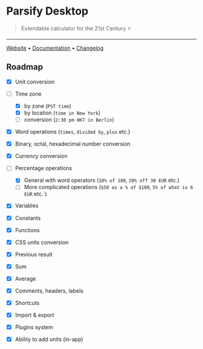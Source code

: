 # Parsify Desktop

> Extendable calculator for the 21st Century :zap:

---

[Website](https://parsify.app) • [Documentation](https://docs.parsify.app/) • [Changelog](https://headwayapp.co/parsify-changelog)

## Roadmap

* [x] Unit conversion
* [ ] Time zone
  * [x] by zone (`PST time`)
  * [x] by location (`time in New York`)
  * [ ] conversion (`2:30 pm HKT in Berlin`)
* [x] Word operations (`times`, `divided by`, `plus` etc.)
* [x] Binary, octal, hexadecimal number conversion
* [x] Currency conversion
* [ ] Percentage operations
  * [x] General with word operators (`10% of 100`, `20% off 30 EUR` etc.)
  * [ ] More complicated operations (`$50 as a % of $100`, `5% of what is 6 EUR` etc.`)
* [x] Variables
* [x] Constants
* [x] Functions
* [x] CSS units conversion
* [x] Previous result
* [x] Sum
* [x] Average
* [x] Comments, headers, labels
* [x] Shortcuts
* [x] Import & export
* [x] Plugins system
* [x] Ability to add units (in-app)

